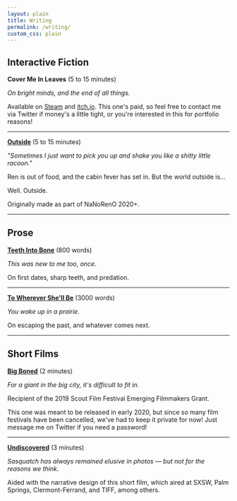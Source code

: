 ```yaml
---
layout: plain
title: Writing
permalink: /writing/
custom_css: plain
---
```


**Interactive Fiction**
---

**Cover Me In Leaves** (5 to 15 minutes)

*On bright minds, and the end of all things.*

Available on [Steam](https://store.steampowered.com/app/1431420/10mg_Cover_Me_In_Leaves/) and [itch.io](https://elliotherriman.itch.io/cover-me-in-leaves). This one's paid, so feel free to contact me via Twitter if money's a little tight, or you're interested in this for portfolio reasons!

---

**[Outside](https://elliotherriman.itch.io/outside)** (5 to 15 minutes)

*"Sometimes I just want to pick you up and shake you like a shitty little racoon."*

Ren is out of food, and the cabin fever has set in. But the world outside is... 

Well. Outside.

Originally made as part of NaNoRenO 2020+.

---

**Prose**
---

**[Teeth Into Bone](https://www.elliotherriman.com/prose/teethintobone)** (800 words)

*This was new to me too, once.*

On first dates, sharp teeth, and predation.

---

**[To Wherever She'll Be](https://www.elliotherriman.com/prose/towherever)** (3000 words)

*You wake up in a prairie.*

On escaping the past, and whatever comes next.

---

**Short Films**
---

**[Big Boned](https://player.vimeo.com/video/406099773)** (2 minutes)

*For a giant in the big city, it's difficult to fit in.*

Recipient of the 2019 Scout Film Festival Emerging Filmmakers Grant.

This one was meant to be released in early 2020, but since so many film festivals have been cancelled, we've had to keep it private for now! Just message me on Twitter if you need a password!

---

**[Undiscovered](https://saralitzenberger.com/undiscovered)** (3 minutes)

*Sasquatch has always remained elusive in photos — but not for the reasons we think.*

Aided with the narrative design of this short film, which aired at SXSW, Palm Springs, Clermont-Ferrand, and TIFF, among others.

